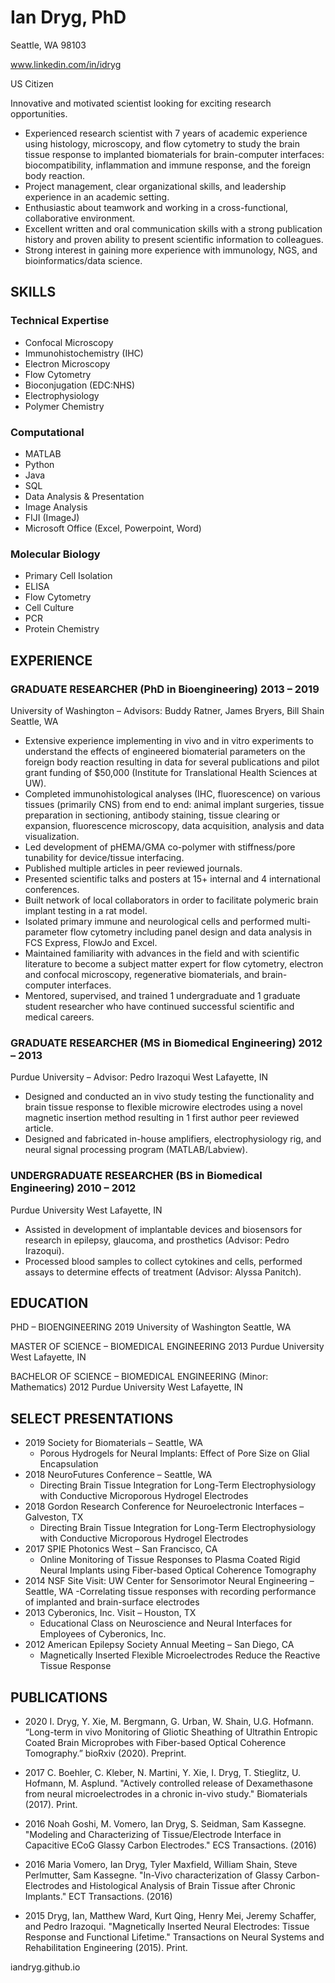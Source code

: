 # Ian Dryg, PhD

Seattle, WA 98103

www.linkedin.com/in/idryg

US Citizen

Innovative and motivated scientist looking for exciting research opportunities. 

- Experienced research scientist with 7 years of academic experience using histology, microscopy, and flow cytometry to study the brain tissue response to implanted biomaterials for brain-computer interfaces: biocompatibility, inflammation and immune response, and the foreign body reaction.
- Project management, clear organizational skills, and leadership experience in an academic setting. 
- Enthusiastic about teamwork and working in a cross-functional, collaborative environment. 
- Excellent written and oral communication skills with a strong publication history and proven ability to present scientific information to colleagues. 
- Strong interest in gaining more experience with immunology, NGS, and bioinformatics/data science. 

## SKILLS
		
### Technical Expertise	
- Confocal Microscopy
- Immunohistochemistry (IHC)
- Electron Microscopy	
- Flow Cytometry
- Bioconjugation (EDC:NHS)
- Electrophysiology
- Polymer Chemistry

### Computational
- MATLAB
- Python
- Java
- SQL
- Data Analysis & Presentation	
- Image Analysis
- FIJI (ImageJ)
- Microsoft Office (Excel, Powerpoint, Word)

### Molecular Biology
- Primary Cell Isolation
- ELISA
- Flow Cytometry
- Cell Culture
- PCR
- Protein Chemistry 
		
## EXPERIENCE

### GRADUATE RESEARCHER (PhD in Bioengineering)						                         2013 – 2019
University of Washington – Advisors: Buddy Ratner, James Bryers, Bill Shain		  	 Seattle, WA  

- Extensive experience implementing in vivo and in vitro experiments to understand the effects of engineered biomaterial parameters on the foreign body reaction resulting in data for several publications and pilot grant funding of $50,000 (Institute for Translational Health Sciences at UW).
- Completed immunohistological analyses (IHC, fluorescence) on various tissues (primarily CNS) from end to end: animal implant surgeries, tissue preparation in sectioning, antibody staining, tissue clearing or expansion, fluorescence microscopy, data acquisition, analysis and data visualization.
- Led development of pHEMA/GMA co-polymer with stiffness/pore tunability for device/tissue interfacing.
- Published multiple articles in peer reviewed journals.
- Presented scientific talks and posters at 15+ internal and 4 international conferences. 
- Built network of local collaborators in order to facilitate polymeric brain implant testing in a rat model.
- Isolated primary immune and neurological cells and performed multi-parameter flow cytometry including panel design and data analysis in FCS Express, FlowJo and Excel. 
- Maintained familiarity with advances in the field and with scientific literature to become a subject matter expert for flow cytometry, electron and confocal microscopy, regenerative biomaterials, and brain-computer interfaces. 
- Mentored, supervised, and trained 1 undergraduate and 1 graduate student researcher who have continued successful scientific and medical careers. 

### GRADUATE RESEARCHER (MS in Biomedical Engineering)					                  2012 – 2013
Purdue University – Advisor: Pedro Irazoqui						                            West Lafayette, IN  

- Designed and conducted an in vivo study testing the functionality and brain tissue response to flexible microwire electrodes using a novel magnetic insertion method resulting in 1 first author peer reviewed article. 
- Designed and fabricated in-house amplifiers, electrophysiology rig, and neural signal processing program (MATLAB/Labview).

### UNDERGRADUATE RESEARCHER (BS in Biomedical Engineering)					              2010 – 2012
Purdue University 									                                              West Lafayette, IN  
- Assisted in development of implantable devices and biosensors for research in epilepsy, glaucoma, and prosthetics (Advisor: Pedro Irazoqui).
- Processed blood samples to collect cytokines and cells, performed assays to determine effects of treatment (Advisor: Alyssa Panitch).

## EDUCATION

PHD – BIOENGINEERING						            				                    2019
University of Washington									                              Seattle, WA

MASTER OF SCIENCE – BIOMEDICAL ENGINEERING							                2013
Purdue University									                                      West Lafayette, IN	

BACHELOR OF SCIENCE – BIOMEDICAL ENGINEERING (Minor: Mathematics)				2012
Purdue University									                                      West Lafayette, IN

## SELECT PRESENTATIONS

- 2019 Society for Biomaterials – Seattle, WA
    - Porous Hydrogels for Neural Implants: Effect of Pore Size on Glial Encapsulation
- 2018 NeuroFutures Conference – Seattle, WA
    - Directing Brain Tissue Integration for Long-Term Electrophysiology with Conductive Microporous Hydrogel Electrodes
- 2018 Gordon Research Conference for Neuroelectronic Interfaces – Galveston, TX
    - Directing Brain Tissue Integration for Long-Term Electrophysiology with Conductive Microporous Hydrogel Electrodes
- 2017 SPIE Photonics West – San Francisco, CA
    - Online Monitoring of Tissue Responses to Plasma Coated Rigid Neural Implants using Fiber-based Optical Coherence Tomography
- 2014 NSF Site Visit: UW Center for Sensorimotor Neural Engineering – Seattle, WA
    -Correlating tissue responses with recording performance of implanted and brain-surface electrodes
- 2013 Cyberonics, Inc. Visit – Houston, TX
    - Educational Class on Neuroscience and Neural Interfaces for Employees of Cyberonics, Inc.
- 2012 American Epilepsy Society Annual Meeting – San Diego, CA
    - Magnetically Inserted Flexible Microelectrodes Reduce the Reactive Tissue Response

## PUBLICATIONS

- 2020	I. Dryg, Y. Xie, M. Bergmann, G. Urban, W. Shain, U.G. Hofmann. “Long-term in vivo Monitoring of Gliotic Sheathing of Ultrathin Entropic Coated Brain Microprobes with Fiber-based Optical Coherence Tomography.” bioRxiv (2020). Preprint. 

- 2017	C. Boehler, C. Kleber, N. Martini, Y. Xie, I. Dryg, T. Stieglitz, U. Hofmann, M. Asplund. "Actively controlled release of Dexamethasone from neural microelectrodes in a chronic in-vivo study." Biomaterials (2017). Print.

- 2016	Noah Goshi, M. Vomero, Ian Dryg, S. Seidman, Sam Kassegne. "Modeling and Characterizing of Tissue/Electrode Interface in Capacitive ECoG Glassy Carbon Electrodes." ECS Transactions. (2016)

- 2016	Maria Vomero, Ian Dryg, Tyler Maxfield, William Shain, Steve Perlmutter, Sam Kassegne. "In-Vivo characterization of Glassy Carbon-Electrodes and Histological Analysis of Brain Tissue after Chronic Implants." ECT Transactions. (2016)

- 2015	Dryg, Ian, Matthew Ward, Kurt Qing, Henry Mei, Jeremy Schaffer, and Pedro Irazoqui. "Magnetically Inserted Neural Electrodes: Tissue Response and Functional Lifetime." Transactions on Neural Systems and Rehabilitation Engineering (2015). Print.


iandryg.github.io
